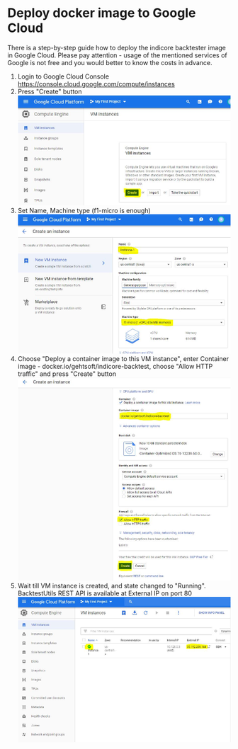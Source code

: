 # Deploy docker image to Google Cloud

There is a step-by-step guide how to deploy the indicore backtester image in Google Cloud. Please pay attention - usage of the mentioned services of Google is not free and you would better to know the costs in advance.

1. Login to Google Cloud Console https://console.cloud.google.com/compute/instances
2. Press "Create" button  
![NewVM](img/NewVM.JPG)
3. Set Name, Machine type (f1-micro is enough)  
![VMName](img/VMName.JPG)
4. Choose "Deploy a container image to this VM instance", enter Container image - docker.io/gehtsoft/indicore-backtest, choose "Allow HTTP traffic" and press "Create" button  
![VMContainer](img/VMContainer.JPG)
5. Wait till VM instance is created, and state changed to "Running". BacktestUtils REST API is available at External IP on port 80  
![ViewVM](img/ViewVM.JPG)
